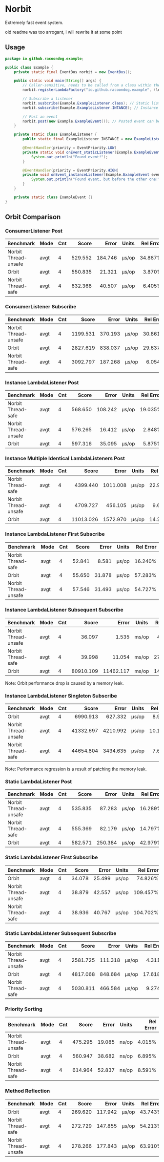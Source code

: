 # Norbit  
Extremely fast event system.

old readme was too arrogant, i will rewrite it at some point

## Usage
```java
package io.github.racoondog.example;

public class Example {
    private static final EventBus norbit = new EventBus();

    public static void main(String[] args) {
        // Caller-sensitive, needs to be called from a class within the specified package
        norbit.registerLambdaFactory("io.github.racoondog.example", (lookupInMethod, klass) -> (MethodHandles.Lookup) lookupInMethod.invoke(null, klass, MethodHandles.lookup()));

        // Subscribe a listener
        norbit.susbcribe(Example.ExampleListener.class); // Static listener
        norbit.subscribe(Example.ExampleListener.INTANCE); // Instance listener

        // Post an event
        norbit.post(new Example.ExampleEvent()); // Posted event can be any non-primitive object;
    }

    private static class ExampleListener {
        public static final ExampleListener INSTANCE = new ExampleListener();

        @EventHandler(priority = EventPriority.LOW)
        private static void onEvent_staticListener(Example.ExampleEvent event) { // Static listener
            System.out.println("Found event!");
        }

        @EventHandler(priority = EventPriority.HIGH)
        private void onEvent_instanceListener(Example.ExampleEvent event) { // Instance listener
            System.out.println("Found event, but before the other one!");
        }
    }

    private static class ExampleEvent {}
}
```

## Orbit Comparison

### ConsumerListener Post

| Benchmark            | Mode | Cnt |   Score |   Error | Units | Rel Error |
|----------------------|------|-----|--------:|--------:|-------|----------:|
| Norbit Thread-unsafe | avgt |   4 | 529.552 | 184.746 | μs/op |   34.887% |
| Orbit                | avgt |   4 | 550.835 |  21.321 | μs/op |    3.870% |
| Norbit Thread-safe   | avgt |   4 | 632.368 |  40.507 | μs/op |    6.405% |

### ConsumerListener Subscribe

| Benchmark            | Mode | Cnt |    Score |   Error | Units | Rel Error |
|----------------------|------|-----|---------:|--------:|-------|----------:|
| Norbit Thread-unsafe | avgt |   4 | 1199.531 | 370.193 | μs/op |   30.861% |
| Orbit                | avgt |   4 | 2827.619 | 838.037 | μs/op |   29.637% |
| Norbit Thread-safe   | avgt |   4 | 3092.797 | 187.268 | μs/op |    6.054% |

### Instance LambdaListener Post

| Benchmark            | Mode | Cnt |   Score |   Error | Units | Rel Error |
|----------------------|------|-----|--------:|--------:|-------|----------:|
| Norbit Thread-safe   | avgt |   4 | 568.650 | 108.242 | μs/op |   19.035% |
| Norbit Thread-unsafe | avgt |   4 | 576.265 |  16.412 | μs/op |    2.848% |
| Orbit                | avgt |   4 | 597.316 |  35.095 | μs/op |    5.875% |

### Instance Multiple Identical LambdaListeners Post

| Benchmark            | Mode | Cnt |     Score |    Error | Units | Rel Error |
|----------------------|------|-----|----------:|---------:|-------|----------:|
| Norbit Thread-safe   | avgt |   4 |  4399.440 | 1011.008 | μs/op |   22.980% |
| Norbit Thread-unsafe | avgt |   4 |  4709.727 |  456.105 | μs/op |    9.684% |
| Orbit                | avgt |   4 | 11013.026 | 1572.970 | μs/op |   14.282% |

### Instance LambdaListener First Subscribe

| Benchmark            | Mode | Cnt |  Score |  Error | Units | Rel Error |
|----------------------|------|-----|-------:|-------:|-------|----------:|
| Norbit Thread-safe   | avgt |   4 | 52.841 |  8.581 | μs/op |   16.240% |
| Orbit                | avgt |   4 | 55.650 | 31.878 | μs/op |   57.283% |
| Norbit Thread-unsafe | avgt |   4 | 57.546 | 31.493 | μs/op |   54.727% |

### Instance LambdaListener Subsequent Subscribe

| Benchmark            | Mode | Cnt |     Score |     Error | Units | Rel Error |
|----------------------|------|-----|----------:|----------:|-------|----------:|
| Norbit Thread-unsafe | avgt |   4 |    36.097 |     1.535 | ms/op |    4.252% |
| Norbit Thread-safe   | avgt |   4 |    39.998 |    11.054 | ms/op |   27.637% |
| Orbit                | avgt |   4 | 80910.109 | 11462.117 | ms/op |   14.166% |

Note: Orbit performance drop is caused by a memory leak.

### Instance LambdaListener Singleton Subscribe

| Benchmark            | Mode | Cnt |     Score |    Error | Units | Rel Error |
|----------------------|------|-----|----------:|---------:|-------|----------:|
| Orbit                | avgt |   4 |  6990.913 |  627.332 | μs/op |    8.973% |
| Norbit Thread-unsafe | avgt |   4 | 41332.697 | 4210.992 | μs/op |   10.188% |
| Norbit Thread-safe   | avgt |   4 | 44654.804 | 3434.635 | μs/op |    7.691% |

Note: Performance regression is a result of patching the memory leak.

### Static LambdaListener Post

| Benchmark            | Mode | Cnt |   Score |   Error | Units | Rel Error |
|----------------------|------|-----|--------:|--------:|-------|----------:|
| Norbit Thread-unsafe | avgt |   4 | 535.835 |  87.283 | μs/op |   16.289% |
| Norbit Thread-safe   | avgt |   4 | 555.369 |  82.179 | μs/op |   14.797% |
| Orbit                | avgt |   4 | 582.571 | 250.384 | μs/op |   42.979% |

### Static LambdaListener First Subscribe

| Benchmark            | Mode | Cnt |  Score |  Error | Units | Rel Error |
|----------------------|------|-----|-------:|-------:|-------|----------:|
| Orbit                | avgt |   4 | 34.078 | 25.499 | μs/op |   74.826% |
| Norbit Thread-unsafe | avgt |   4 | 38.879 | 42.557 | μs/op |  109.457% |
| Norbit Thread-safe   | avgt |   4 | 38.936 | 40.767 | μs/op |  104.702% |

### Static LambdaListener Subsequent Subscribe

| Benchmark            | Mode | Cnt |    Score |   Error | Units | Rel Error |
|----------------------|------|-----|---------:|--------:|-------|----------:|
| Norbit Thread-unsafe | avgt |   4 | 2581.725 | 111.318 | μs/op |    4.311% |
| Orbit                | avgt |   4 | 4817.068 | 848.684 | μs/op |   17.618% |
| Norbit Thread-safe   | avgt |   4 | 5030.811 | 466.584 | μs/op |    9.274% |

### Priority Sorting

| Benchmark            | Mode | Cnt |   Score |  Error | Units | Rel Error |
|----------------------|------|-----|--------:|-------:|-------|----------:|
| Norbit Thread-unsafe | avgt |   4 | 475.295 | 19.085 | ns/op |    4.015% |
| Orbit                | avgt |   4 | 560.947 | 38.682 | ns/op |    6.895% |
| Norbit Thread-safe   | avgt |   4 | 614.964 | 52.837 | ns/op |    8.591% |

### Method Reflection

| Benchmark            | Mode | Cnt |   Score |   Error | Units | Rel Error |
|----------------------|------|-----|--------:|--------:|-------|----------:|
| Orbit                | avgt |   4 | 269.620 | 117.942 | μs/op |   43.743% |
| Norbit Thread-safe   | avgt |   4 | 272.729 | 147.855 | μs/op |   54.213% |
| Norbit Thread-unsafe | avgt |   4 | 278.266 | 177.843 | μs/op |   63.910% |